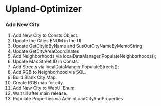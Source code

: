 # Upland-Optimizer

### Add New City

1. Add New City to Consts Object.
2. Update the Cities ENUM in the UI
3. Update GetCityIdByName and SusOutCityNameByMemoString
4. Update GetCityAreaCoordinates
5. Add Neighborhoods via localDataManager.PopulateNeighborhoods();
6. Update Max Street ID in Consts.
7. Add Streets via localDataManger.PopulateStreets(); 
8. Add RGB to Neighborhood via SQL.
9. Build Blank City Map.
10. Create RGB map for city.
11. Add New City to WebUI Enum.
12. Wait till after main release.
13. Populate Properties via AdminLoadCityAndProperties
